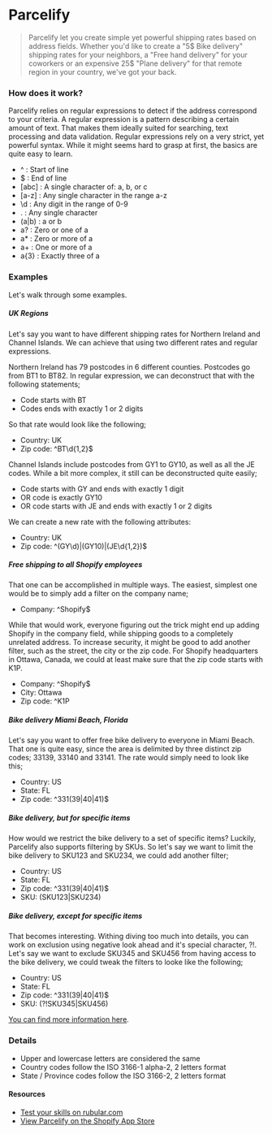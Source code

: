 # Parcelify

> Parcelify let you create simple yet powerful shipping rates based on address fields. Whether you'd like to create a "5$ Bike delivery" shipping rates for your neighbors, a "Free hand delivery" for your coworkers or an expensive 25$ "Plane delivery" for that remote region in your country, we've got your back.


### How does it work?

Parcelify relies on regular expressions to detect if the address correspond to your criteria. A regular expression is a pattern describing a certain amount of text. That makes them ideally suited for searching, text processing and data validation. Regular expressions rely on a very strict, yet powerful syntax. While it might seems hard to grasp at first, the basics are quite easy to learn.

- ^ : Start of line
- $ : End of line
- [abc]	: A single character of: a, b, or c
- [a-z] : Any single character in the range a-z
- \d : Any digit in the range of 0-9
- . : Any single character
- (a|b) : a or b
- a? : Zero or one of a
- a* : Zero or more of a
- a+ : One or more of a
- a{3} : Exactly three of a

### Examples

Let's walk through some examples.

##### UK Regions

Let's say you want to have different shipping rates for Northern Ireland and Channel Islands. We can achieve that using two different rates and regular expressions.

Northern Ireland has 79 postcodes in 6 different counties. Postcodes go from BT1 to BT82. In regular expression, we can deconstruct that with the following statements;

- Code starts with BT
- Codes ends with exactly 1 or 2 digits

So that rate would look like the following;

- Country: UK
- Zip code: ^BT\d{1,2}$

Channel Islands include postcodes from GY1 to GY10, as well as all the JE codes. While a bit more complex, it still can be deconstructed quite easily;

- Code starts with GY and ends with exactly 1 digit
- OR code is exactly GY10
- OR code starts with JE and ends with exactly 1 or 2 digits

We can create a new rate with the following attributes:

- Country: UK
- Zip code: ^(GY\d)|(GY10)|(JE\d{1,2})$

##### Free shipping to all Shopify employees

That one can be accomplished in multiple ways. The easiest, simplest one would be to simply add a filter on the company name;

- Company: ^Shopify$

While that would work, everyone figuring out the trick might end up adding Shopify in the company field, while shipping goods to a completely unrelated address. To increase security, it might be good to add another filter, such as the street, the city or the zip code. For Shopify headquarters in Ottawa, Canada, we could at least make sure that the zip code starts with K1P.

- Company: ^Shopify$
- City: Ottawa
- Zip code: ^K1P

##### Bike delivery Miami Beach, Florida

Let's say you want to offer free bike delivery to everyone in Miami Beach. That one is quite easy, since the area is delimited by three distinct zip codes; 33139, 33140 and 33141. The rate would simply need to look like this;

- Country: US
- State: FL
- Zip code: ^331(39|40|41)$

##### Bike delivery, but for specific items

How would we restrict the bike delivery to a set of specific items? Luckily, Parcelify also supports filtering by SKUs. So let's say we want to limit the bike delivery to SKU123 and SKU234, we could add another filter;

- Country: US
- State: FL
- Zip code: ^331(39|40|41)$
- SKU: (SKU123|SKU234)

##### Bike delivery, except for specific items

That becomes interesting. Withing diving too much into details, you can work on exclusion using negative look ahead and it's special character, ?!. Let's say we want to exclude SKU345 and SKU456 from having access to the bike delivery, we could tweak the filters to looke like the following;

- Country: US
- State: FL
- Zip code: ^331(39|40|41)$
- SKU: (?!SKU345|SKU456)

[You can find more information here](http://www.regular-expressions.info/lookaround.html).


### Details

- Upper and lowercase letters are considered the same
- Country codes follow the ISO 3166-1 alpha-2, 2 letters format
- State / Province codes follow the ISO 3166-2, 2 letters format

#### Resources

- [Test your skills on rubular.com](http://rubular.com/)
- [View Parcelify on the Shopify App Store](https://apps.shopify.com/parcelify)
